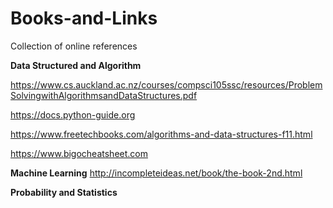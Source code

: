 # Books-and-Links
Collection of online references

**Data Structured and Algorithm**

https://www.cs.auckland.ac.nz/courses/compsci105ssc/resources/ProblemSolvingwithAlgorithmsandDataStructures.pdf

https://docs.python-guide.org

https://www.freetechbooks.com/algorithms-and-data-structures-f11.html

https://www.bigocheatsheet.com

**Machine Learning**
http://incompleteideas.net/book/the-book-2nd.html



**Probability and Statistics**




